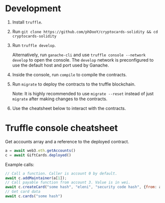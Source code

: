 # Development

1. Install `truffle`.
2. Run `git clone https://github.com/phDooY/cryptocards-solidity && cd cryptocards-solidity`
3. Run `truffle develop`.

   Alternatively, run `ganache-cli` and use `truffle console --network develop` to open the console.
   The `develop` network is preconfigured to use the default host and port used by Ganache.
4. Inside the console, run `compile` to compile the contracts.
5. Run `migrate` to deploy the contracts to the truffle blockchain.

   Note: It is highly recommended to use `migrate --reset` instead of just `migrate` after making changes to the contracts.
6. Use the cheatsheet below to interact with the contracts.

# Truffle console cheatsheet

Get accounts array and a reference to the deployed contract.

```javascript
a = await web3.eth.getAccounts()
c = await GiftCards.deployed()
```

Example calls:

```javascript
// Call a function. Caller is account 0 by default.
await c.addMaintainer(a[1]);
// Call payable function from account 3. Value is in wei.
await c.createCard("some hash", "eleni", "security code hash", {from: a[3], value: 500000});
// Get card data
await c.cards("some hash")
```
